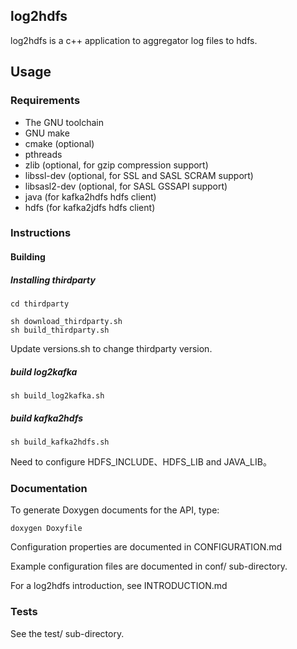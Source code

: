 ## log2hdfs

log2hdfs is a c++ application to aggregator log files to hdfs.

## Usage

### Requirements

- The GNU toolchain
- GNU make
- cmake (optional)
- pthreads
- zlib (optional, for gzip compression support)
- libssl-dev (optional, for SSL and SASL SCRAM support)
- libsasl2-dev (optional, for SASL GSSAPI support)
- java (for kafka2hdfs hdfs client)
- hdfs (for kafka2jdfs hdfs client)

### Instructions

#### Building

##### Installing thirdparty 

```
cd thirdparty

sh download_thirdparty.sh
sh build_thirdparty.sh
```

Update versions.sh to change thirdparty version.

##### build log2kafka

```
sh build_log2kafka.sh

```

##### build kafka2hdfs

```
sh build_kafka2hdfs.sh
```

Need to configure HDFS_INCLUDE、HDFS_LIB and JAVA_LIB。

### Documentation

To generate Doxygen documents for the API, type:

```
doxygen Doxyfile
```

Configuration properties are documented in CONFIGURATION.md

Example configuration files are documented in conf/ sub-directory.

For a log2hdfs introduction, see INTRODUCTION.md

### Tests

See the test/ sub-directory.
